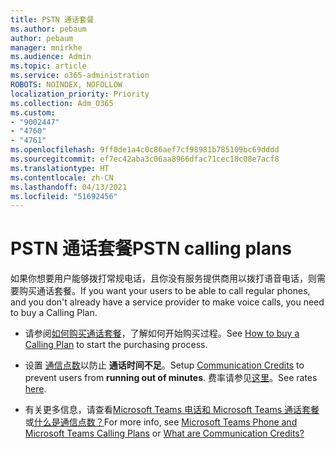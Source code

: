```yaml
---
title: PSTN 通话套餐
ms.author: pebaum
author: pebaum
manager: mnirkhe
ms.audience: Admin
ms.topic: article
ms.service: o365-administration
ROBOTS: NOINDEX, NOFOLLOW
localization_priority: Priority
ms.collection: Adm_O365
ms.custom:
- "9002447"
- "4760"
- "4761"
ms.openlocfilehash: 9ff0de1a4c0c86aef7cf98981b785109bc69dddd
ms.sourcegitcommit: ef7ec42aba3c06aa8966dfac71cec18c08e7acf8
ms.translationtype: HT
ms.contentlocale: zh-CN
ms.lasthandoff: 04/13/2021
ms.locfileid: "51692456"
---
```

# <a name="pstn-calling-plans"></a><span data-ttu-id="75f6f-102">PSTN 通话套餐</span><span class="sxs-lookup"><span data-stu-id="75f6f-102">PSTN calling plans</span></span>

<span data-ttu-id="75f6f-103">如果你想要用户能够拨打常规电话，且你没有服务提供商用以拨打语音电话，则需要购买通话套餐。</span><span class="sxs-lookup"><span data-stu-id="75f6f-103">If you want your users to be able to call regular phones, and you don't already have a service provider to make voice calls, you need to buy a Calling Plan.</span></span>

- <span data-ttu-id="75f6f-104">请参阅[如何购买通话套餐](https://docs.microsoft.com/MicrosoftTeams/calling-plans-for-office-365)，了解如何开始购买过程。</span><span class="sxs-lookup"><span data-stu-id="75f6f-104">See [How to buy a Calling Plan](https://docs.microsoft.com/MicrosoftTeams/calling-plans-for-office-365) to start the purchasing process.</span></span>

- <span data-ttu-id="75f6f-105">设置 [通信点数](https://docs.microsoft.com/microsoftteams/set-up-communications-credits-for-your-organization)以防止 **通话时间不足**。</span><span class="sxs-lookup"><span data-stu-id="75f6f-105">Setup [Communication Credits](https://docs.microsoft.com/microsoftteams/set-up-communications-credits-for-your-organization) to prevent users from **running out of minutes**.</span></span> <span data-ttu-id="75f6f-106">费率请参见[这里](https://products.office.com/microsoft-teams/voice-calling)。</span><span class="sxs-lookup"><span data-stu-id="75f6f-106">See rates [here](https://products.office.com/microsoft-teams/voice-calling).</span></span> 

- <span data-ttu-id="75f6f-107">有关更多信息，请查看[Microsoft Teams 电话和 Microsoft Teams 通话套餐](https://docs.microsoft.com/MicrosoftTeams/calling-plan-landing-page)或[什么是通信点数？](https://docs.microsoft.com/microsoftteams/what-are-communications-credits)</span><span class="sxs-lookup"><span data-stu-id="75f6f-107">For more info, see [Microsoft Teams Phone and Microsoft Teams Calling Plans](https://docs.microsoft.com/MicrosoftTeams/calling-plan-landing-page) or [What are Communication Credits?](https://docs.microsoft.com/microsoftteams/what-are-communications-credits)</span></span>
